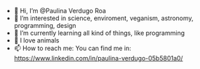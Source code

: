 - 👋 Hi, I’m @Paulina Verdugo Roa
- 👀 I’m interested in science, enviroment, veganism, astronomy, programming, design 
- 🌱 I’m currently learning all kind of things, like programming
- 💞️ I love animals
- 📫 How to reach me: You can find me in: https://www.linkedin.com/in/paulina-verdugo-05b5801a0/

<!---
verdugoroap/verdugoroap is a ✨ special ✨ repository because its `README.md` (this file) appears on your GitHub profile.
You can click the Preview link to take a look at your changes.
--->
